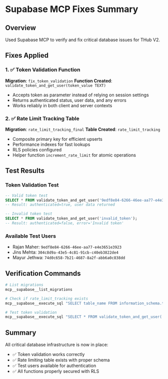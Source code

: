 # Supabase MCP Fixes Summary

## Overview
Used Supabase MCP to verify and fix critical database issues for THub V2.

## Fixes Applied

### 1. ✅ Token Validation Function
**Migration**: `fix_token_validation`
**Function Created**: `validate_token_and_get_user(token_value TEXT)`
- Accepts token as parameter instead of relying on session settings
- Returns authenticated status, user data, and any errors
- Works reliably in both client and server contexts

### 2. ✅ Rate Limit Tracking Table
**Migration**: `rate_limit_tracking_final`
**Table Created**: `rate_limit_tracking`
- Composite primary key for efficient upserts
- Performance indexes for fast lookups
- RLS policies configured
- Helper function `increment_rate_limit` for atomic operations

## Test Results

### Token Validation Test
```sql
-- Valid token test
SELECT * FROM validate_token_and_get_user('9edf8e84-6266-46ee-aa77-e4e3651e3923');
-- Result: authenticated=true, user data returned

-- Invalid token test  
SELECT * FROM validate_token_and_get_user('invalid_token');
-- Result: authenticated=false, error='Invalid token'
```

### Available Test Users
- Rajan Maher: `9edf8e84-6266-46ee-aa77-e4e3651e3923`
- Jins Mehta: `304c8d9a-43e5-4c81-91cb-c40eb3822de4`
- Mayur Jethwa: `74d0c658-7b21-4687-8a2f-abb6a0c838dd`

## Verification Commands

```bash
# List migrations
mcp__supabase__list_migrations

# Check if rate_limit_tracking exists
mcp__supabase__execute_sql "SELECT table_name FROM information_schema.tables WHERE table_schema='public'"

# Test token validation
mcp__supabase__execute_sql "SELECT * FROM validate_token_and_get_user('your-token-here')"
```

## Summary
All critical database infrastructure is now in place:
- ✅ Token validation works correctly
- ✅ Rate limiting table exists with proper schema
- ✅ Test users available for authentication
- ✅ All functions properly secured with RLS